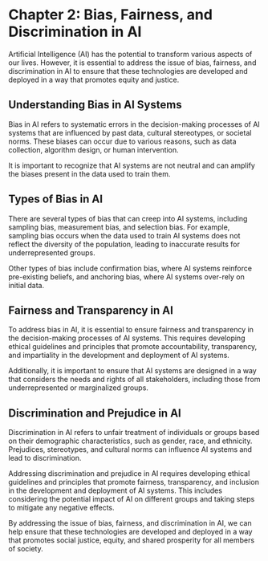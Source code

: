 Chapter 2: Bias, Fairness, and Discrimination in AI
===================================================

Artificial Intelligence (AI) has the potential to transform various aspects of our lives. However, it is essential to address the issue of bias, fairness, and discrimination in AI to ensure that these technologies are developed and deployed in a way that promotes equity and justice.

Understanding Bias in AI Systems
--------------------------------

Bias in AI refers to systematic errors in the decision-making processes of AI systems that are influenced by past data, cultural stereotypes, or societal norms. These biases can occur due to various reasons, such as data collection, algorithm design, or human intervention.

It is important to recognize that AI systems are not neutral and can amplify the biases present in the data used to train them.

Types of Bias in AI
-------------------

There are several types of bias that can creep into AI systems, including sampling bias, measurement bias, and selection bias. For example, sampling bias occurs when the data used to train AI systems does not reflect the diversity of the population, leading to inaccurate results for underrepresented groups.

Other types of bias include confirmation bias, where AI systems reinforce pre-existing beliefs, and anchoring bias, where AI systems over-rely on initial data.

Fairness and Transparency in AI
-------------------------------

To address bias in AI, it is essential to ensure fairness and transparency in the decision-making processes of AI systems. This requires developing ethical guidelines and principles that promote accountability, transparency, and impartiality in the development and deployment of AI systems.

Additionally, it is important to ensure that AI systems are designed in a way that considers the needs and rights of all stakeholders, including those from underrepresented or marginalized groups.

Discrimination and Prejudice in AI
----------------------------------

Discrimination in AI refers to unfair treatment of individuals or groups based on their demographic characteristics, such as gender, race, and ethnicity. Prejudices, stereotypes, and cultural norms can influence AI systems and lead to discrimination.

Addressing discrimination and prejudice in AI requires developing ethical guidelines and principles that promote fairness, transparency, and inclusion in the development and deployment of AI systems. This includes considering the potential impact of AI on different groups and taking steps to mitigate any negative effects.

By addressing the issue of bias, fairness, and discrimination in AI, we can help ensure that these technologies are developed and deployed in a way that promotes social justice, equity, and shared prosperity for all members of society.
